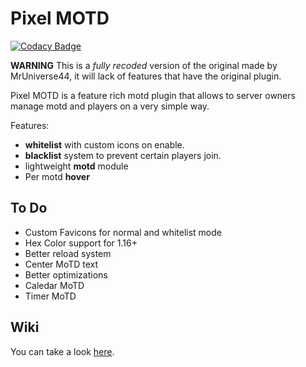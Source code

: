 # Pixel MOTD
[![Codacy Badge](https://app.codacy.com/project/badge/Grade/863f4a446ded43a9b3bf87d1ecf5eda3)](https://www.codacy.com/gh/sebastnchan/PixelMOTD/dashboard?utm_source=github.com&amp;utm_medium=referral&amp;utm_content=sebastnchan/PixelMOTD&amp;utm_campaign=Badge_Grade)

**WARNING** This is a *fully recoded* version of the original made by MrUniverse44, it will lack of features that have the original plugin.

Pixel MOTD is a feature rich motd plugin that allows to server owners manage motd and players on a very simple way.

Features:
* **whitelist** with custom icons on enable.
* **blacklist** system to prevent certain players join.
* lightweight **motd** module
* Per motd **hover**

## To Do
* Custom Favicons for normal and whitelist mode
* Hex Color support for 1.16+
* Better reload system
* Center MoTD text
* Better optimizations
* Caledar MoTD
* Timer MoTD
 
## Wiki
You can take a look [here](https://github.com/sebastnchan/PixelMOTD/wiki).
